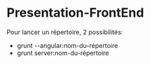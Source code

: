 # Presentation-FrontEnd

Pour lancer un répertoire, 2 possibilités:
- grunt --angular:nom-du-répertoire
- grunt server:nom-du-répertoire

